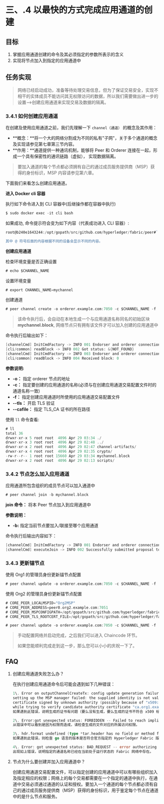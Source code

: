 # 三、.4 以最快的方式完成应用通道的创建

## 目标

1.  掌握应用通道创建的命令及其必须指定的参数所表示的含义
2.  实现将节点加入到指定的应用通道中

## 任务实现

> 网络已经启动成功，准备等待处理交易信息，但为了保证交易安全，实现不相干的实体成员不能访问其无权限访问的数据，所以我们需要做出进一步的设置-->创建应用通道来实现交易及数据的隔离。

### 3.4.1 如何创建应用通道

在创建及使用应用通道之前，我们先理解一下 `channel（通道）` 的概念及其作用：

*   **概念：**将一个大的网络分割成为不同的私有"子网"，关于多个通道的概念及实现请参见第七章第三节内容。
*   **作用：**通道提供一种通讯机制，能够将 Peer 和 Orderer 连接在一起，形成一个具有保密性的通讯链路（虚拟）， 实现数据隔离。

> 要加入通道的每个节点都必须拥有自己的通过成员服务提供商（MSP）获得的身份标识，MSP 内容请参见第六章。

下面我们来看怎么创建应用通道。

**进入 Docker cli 容器**

执行如下命令进入到 CLI 容器中(后继操作都在容器中执行)

```go
$ sudo docker exec -it cli bash 
```

如果成功, 命令提示符会变为如下内容（代表成功进入 CLI 容器）:

```go
root@b240e1643244:/opt/gopath/src/github.com/hyperledger/fabric/peer#`

其中 @ 符号后面的内容根据不同的设备会显示不同的内容。 
```

**创建应用通道**

检查环境变量是否正确设置

```go
# echo $CHANNEL_NAME 
```

设置环境变量

```go
# export CHANNEL_NAME=mychannel 
```

创建通道

```go
# peer channel create -o orderer.example.com:7050 -c $CHANNEL_NAME -f ./channel-artifacts/channel.tx --tls --cafile /opt/gopath/src/github.com/hyperledger/fabric/peer/crypto/ordererOrganizations/example.com/orderers/orderer.example.com/msp/tlscacerts/tlsca.example.com-cert.pem 
```

> 该命令执行后，会自动在本地生成一个与应用通道名称同名的初始区块 **mychannel.block**, 网络节点只有拥有该文件才可以加入创建的应用通道中

命令执行后输出如下：

```go
[channelCmd] InitCmdFactory -> INFO 001 Endorser and orderer connections initialized
[cli/common] readBlock -> INFO 002 Got status: &{NOT_FOUND}
[channelCmd] InitCmdFactory -> INFO 003 Endorser and orderer connections initialized
[cli/common] readBlock -> INFO 004 Received block: 0 
```

**参数说明:**

*   **-o：** 指定 orderer 节点的地址
*   **-c：** 指定要创建的应用通道的名称(必须与在创建应用通道交易配置文件时的通道名称一致)
*   **-f：** 指定创建应用通道时所使用的应用通道交易配置文件
*   **--tls：** 开启 TLS 验证
*   **--cafile：** 指定 TLS_CA 证书的所在路径

使用 `ll` 命令查看:

```go
# ll
total 36
drwxr-xr-x 5 root root  4096 Apr 29 03:34 ./
drwxr-xr-x 3 root root  4096 Apr 29 02:48 ../
drwxr-xr-x 2 root root  4096 Apr 29 02:47 channel-artifacts/
drwxr-xr-x 4 root root  4096 Apr 29 02:35 crypto/
-rw-r--r-- 1 root root 15660 Apr 29 03:34 mychannel.block
drwxr-xr-x 2 root root  4096 Apr 29 02:13 scripts/ 
```

### 3.4.2 节点怎么加入应用通道

应用通道所包含组织的成员节点可以加入通道中

```go
# peer channel join -b mychannel.block 
```

**join 命令：** 将本 Peer 节点加入到应用通道中

**参数说明：**

*   **-b:** 指定当前节点要加入/联接至哪个应用通道

命令执行后输出内容如下：

```go
[channelCmd] InitCmdFactory -> INFO 001 Endorser and orderer connections initialized
[channelCmd] executeJoin -> INFO 002 Successfully submitted proposal to join channel 
```

### 3.4.3 更新锚节点

使用 Org1 的管理员身份更新锚节点配置

```go
# peer channel update -o orderer.example.com:7050 -c $CHANNEL_NAME -f ./channel-artifacts/Org1MSPanchors.tx --tls --cafile /opt/gopath/src/github.com/hyperledger/fabric/peer/crypto/ordererOrganizations/example.com/orderers/orderer.example.com/msp/tlscacerts/tlsca.example.com-cert.pem 
```

使用 Org2 的管理员身份更新锚节点配置

```go
# CORE_PEER_LOCALMSPID="Org2MSP"
# CORE_PEER_ADDRESS=peer0.org2.example.com:7051 
# CORE_PEER_MSPCONFIGPATH=/opt/gopath/src/github.com/hyperledger/fabric/peer/crypto/peerOrganizations/org2.example.com/users/Admin@org2.example.com/msp
# CORE_PEER_TLS_ROOTCERT_FILE=/opt/gopath/src/github.com/hyperledger/fabric/peer/crypto/peerOrganizations/org2.example.com/peers/peer0.org2.example.com/tls/ca.crt 

# peer channel update -o orderer.example.com:7050 -c $CHANNEL_NAME -f ./channel-artifacts/Org2MSPanchors.tx --tls --cafile /opt/gopath/src/github.com/hyperledger/fabric/peer/crypto/ordererOrganizations/example.com/orderers/orderer.example.com/msp/tlscacerts/tlsca.example.com-cert.pem 
```

> 手动配置网络并启动完成，之后我们可以进入 Chaincode 环节。
> 
> 如果您能顺利完成走到这一步，那么您可以小小的庆祝一下了。

## FAQ

1.  创建应用通道失败怎么办？

    在执行创建应用通道命令后可能会遇到如下几种错误：

    ```go
    1\. Error on outputChannelCreateTx: config update generation failure: could not parse application to application group: 
    setting up the MSP manager failed: the supplied identity is not valid: x509:
    certificate signed by unknown authority (possibly because of "x509: ECDSA verification failure" 
    while trying to verify candidate authority certificate "ca.org1.example.com")
    如果遇到此错误，说明生成的证书有问题（要么没有生成，要么生成的证书不符合 x509 标准），请重新生成。

    2\. Error:got unexpected status: FORBIDDEN -- Failed to reach implicit threshold of 1 sub-policies, required 1 remaining: permission denied
    从错误中可以看到是因为权限而造成，请检查生成的文件对应的所属访问权限。

    3\. hdr.format undefined (type *tar.header has no field or method format) ......
    如果遇到此错误，则检查 go 语言的版本是否符合官方指定的 Hyperledger Fabric 版本要求。

    4\. Error: got unexpected status: BAD_REQUEST -- error authorizing update: error validating ReadSet: readset expected key [Group]  /Channel/Application at version 0, but got version 1
    出现如上错误，说明指定的通道名称已经在当前处于运行状态的 Fabric 网络中存在。 
    ```

2.  节点为什么要创建并加入应用通道中？

    创建应用通道交易配置文件，可以指定创建的应用通道中可以有哪些组织加入及指定相应的权限；网络上的每个交易都需要在一个指定的通道中执行，在通道中交易必须通过通道的认证和授权。要加入一个通道的每个节点都必须有自己的通过成员服务提供商（MSP）获得的身份标识，用于鉴定每个节点在通道中的是什么节点和服务。

    ​
